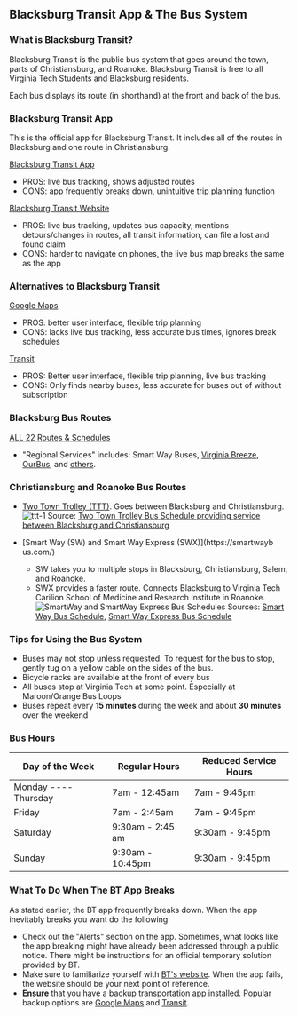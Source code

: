 ## Blacksburg Transit App & The Bus System

### What is Blacksburg Transit?
Blacksburg Transit is the public bus system that goes around the town, parts of Christiansburg, and Roanoke. Blacksburg Transit is free to all Virginia Tech Students and Blacksburg residents. 

Each bus displays its route (in shorthand) at the front and back of the bus.

### Blacksburg Transit App
This is the official app for Blacksburg Transit. It includes all of the routes in Blacksburg and one route in Christiansburg.

[Blacksburg Transit App](https://www.ridebt.org/bt-app)
- PROS: live bus tracking, shows adjusted routes
- CONS: app frequently breaks down, unintuitive trip planning function

[Blacksburg Transit Website](https://ridebt.org/)
- PROS: live bus tracking, updates bus capacity,   mentions detours/changes in routes, all transit information, can file a lost and found claim
- CONS: harder to navigate on phones, the live bus map breaks the same as the app

### Alternatives to Blacksburg Transit
 [Google Maps](https://www.google.com/maps)
-  PROS: better user interface, flexible trip planning
-  CONS: lacks live bus tracking, less accurate bus times, ignores break schedules

[Transit](https://transitapp.com/)
-  PROS: Better user interface, flexible trip planning, live bus tracking
-  CONS: Only finds nearby buses, less accurate for buses out of  without subscription

### Blacksburg Bus Routes

[ALL 22 Routes & Schedules](https://ridebt.org/routes-schedules)
   - "Regional Services" includes: Smart Way Buses, [Virginia Breeze](https://us.megabus.com/virginia-breeze), [OurBus](https://www.ourbus.com/), and [others](https://news.vt.edu/notices/adm-evergreens/ops-gettinghomebreak.html).



### Christiansburg and Roanoke Bus Routes
- [Two Town Trolley (TTT)](https://ridebt.org/routes-schedules?route=TTT). Goes between Blacksburg and Christiansburg.
![ttt-1](https://hackmd.io/_uploads/r1RHhuFpyl.png)
Source: [Two Town Trolley Bus Schedule providing service between Blacksburg and Christiansburg](http://www.bt4uclassic.org/schedules/ttt.pdf)


- [Smart Way (SW) and Smart Way Express (SWX)](https://smartwayb
us.com/)
    - SW takes you to multiple stops in Blacksburg, Christiansburg, Salem, and Roanoke.
    - SWX provides a faster route. Connects Blacksburg to Virginia Tech Carilion School of Medicine and Research Institute in Roanoke.
![SmartWay and SmartWay Express Bus Schedules](https://hackmd.io/_uploads/S14SxtKTJl.png)
Sources: [Smart Way Bus Schedule](https://smartwaybus.com/3rd_Street_Rev/SmartWay-Web-Jan2025.pdf), [Smart Way Express Bus Schedule](https://smartwaybus.com/3rd_Street_Rev/SmartWayExpress-Web-Jan2025.pdf)


### Tips for Using the Bus System
- Buses may not stop unless requested. To request for the bus to stop, gently tug on a yellow cable on the sides of the bus. 
- Bicycle racks are available at the front of every bus
- All buses stop at Virginia Tech at some point. Especially at Maroon/Orange Bus Loops
- Buses repeat every **15 minutes** during the week and about **30 minutes** over the weekend

### Bus Hours
| Day of the Week | Regular Hours | Reduced Service Hours |
| -------- | -------- | -------- |
| Monday ---- Thursday     | 7am - 12:45am     | 7am - 9:45pm     |
| Friday     | 7am - 2:45am     | 7am - 9:45pm     |
| Saturday     | 9:30am - 2:45 am   | 9:30am - 9:45pm     |
| Sunday     | 9:30am - 10:45pm     | 9:30am - 9:45pm     |

### What To Do When The BT App Breaks
As stated earlier, the BT app frequently breaks down. When the app inevitably breaks you want do the following:

-  Check out the "Alerts" section on the app. Sometimes, what looks like the app breaking might have already been addressed through a public notice. There might be instructions for an official temporary solution provided by BT.
-  Make sure to familiarize yourself with [BT's website](https://ridebt.org/). When the app fails, the website should be your next point of reference.
-  <u>**Ensure**</u> that you have a backup transportation app installed. Popular backup options are [Google Maps](https://www.google.com/maps) and [Transit](https://transitapp.com/).
<br>